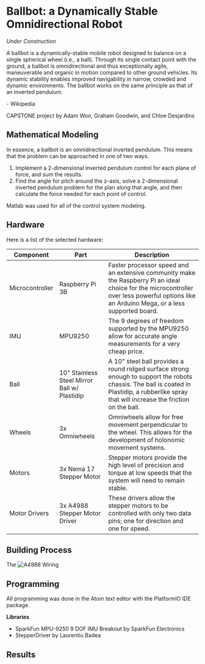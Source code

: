 # Ballbot: a Dynamically Stable Omnidirectional Robot

*Under Construction*

A ballbot is a dynamically-stable mobile robot designed to balance on a single spherical wheel (i.e., a ball). Through its single contact point with the ground, a ballbot is omnidirectional and thus exceptionally agile, maneuverable and organic in motion compared to other ground vehicles. Its dynamic stability enables improved navigability in narrow, crowded and dynamic environments. The ballbot works on the same principle as that of an inverted pendulum.

\- Wikipedia

CAPSTONE project by Adam Woo, Graham Goodwin, and Chloe Desjardins

## Mathematical Modeling

In essence, a ballbot is an omnidirectional inverted pendulum. This means that the problem can be approached in one of two ways.

1. Implement a 2-dimensional inverted pendulum control for each plane of force, and sum the results.
2. Find the angle for pitch around the z-axis, solve a 2-dimensional inverted pendulum problem for the plan along that angle, and then calculate the force needed for each point of control.

Matlab was used for all of the control system modeling.

## Hardware

Here is a list of the selected hardware:

| Component | Part | Description |
| --- | --- | --- |
| Microcontroller | Raspberry Pi 3B | Faster processor speed and an extensive community make the Raspberry Pi an ideal choice for the microcontroller over less powerful options like an Arduino Mega, or a less supported board. |
| IMU | MPU9250 | The 9 degrees of freedom supported by the MPU9250 allow for accurate angle measurements for a very cheap price. |
| Ball | 10" Stainless Steel Mirror Ball w/ Plastidip | A 10" steel ball provides a round ridged surface strong enough to support the robots chassis. The ball is coated in Plastidip, a rubberlike spray that will increase the friction on the ball. |
| Wheels | 3x Omniwheels | Omniwheels allow for free movement perpendicular to the wheel. This allows for the development of holonomic movement systems. |
| Motors | 3x Nema 17 Stepper Motor | Stepper motors provide the high level of precision and torque at low speeds that the system will need to remain stable. |
| Motor Drivers | 3x A4988 Stepper Motor Driver | These drivers allow the stepper motors to be controlled with only two data pins; one for direction and one for speed. |

## Building Process

The
![A4988 Wiring](https://github.com/awoox2/ballbot/raw/master/Images/A4988_wiring.png)

## Programming

All programming was done in the Atom text editor with the PlatformIO IDE package.

**Libraries**
- SparkFun MPU-9250 9 DOF IMU Breakout by SparkFun Electronics
- StepperDriver by Laurentiu Badea

## Results
